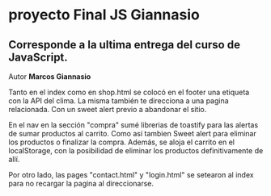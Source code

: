 # proyecto Final JS Giannasio

## Corresponde a la ultima entrega del curso de JavaScript.

Autor **Marcos Giannasio**



Tanto en el index como en shop.html se colocó en el footer una etiqueta con la API del clima. La misma también te direcciona a una pagina relacionada. Con un sweet alert previo a abandonar el sitio.

En el nav en la sección "compra" sumé librerias de toastify para las alertas de sumar productos al carrito. Como así tambien Sweet alert para eliminar los productos o finalizar la compra. 
Además, se aloja el carrito en el localStorage, con la posibilidad de eliminar los productos definitivamente de allí. 

Por otro lado, las pages "contact.html" y "login.html" se setearon al index para no recargar la pagina al direccionarse.
